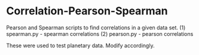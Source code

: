 # Correlation-Pearson-Spearman
Pearson and Spearman scripts to find correlations in a given data set.
(1) spearman.py - spearman correlations
(2) pearson.py - pearson correlations


These were used to test planetary data. Modify accordingly.  
